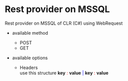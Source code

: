 # Rest provider on MSSQL
Rest provider on MSSQL of CLR (C#) using WebRequest
- available method 
  - POST
  - GET

- available options
  - Headers <br>
    use this structure <b>key</b> <span style='color:red'> : </span>  <b>value</b> <font color="blue"> | </font> <b>key</b> <span style='color:red'> : </span>  <b>value</b>
